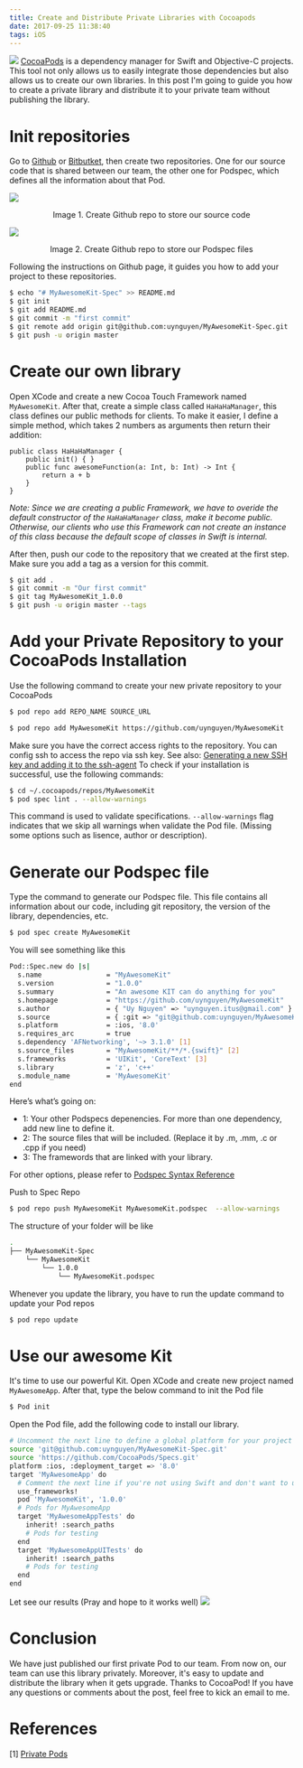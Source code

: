 ```yaml
---
title: Create and Distribute Private Libraries with Cocoapods
date: 2017-09-25 11:38:40
tags: iOS
---
```


![](/Post-Resources/PrivatePod/PrivatePod.png "")
[CocoaPods](https://cocoapods.org/) is a dependency manager for Swift and Objective-C projects. This tool not only allows us to easily integrate those dependencies but also allows us to create our own libraries. In this post I'm going to guide you how to create a private library and distribute it to your private team without publishing the library.
<!-- more --> 
# Init repositories
Go to [Github](https://github.com/) or [Bitbutket](https://bitbucket.org/), then create two repositories. One for our source code that is shared between our team, the other one for Podspec, which defines all the information about that Pod.

![](/Post-Resources/PrivatePod/InitGit-Source.png "")
<center>Image 1. Create Github repo to store our source code</center>

![](/Post-Resources/PrivatePod/InitGit-Spec.png "")
<center>Image 2. Create Github repo to store our Podspec files</center>

Following the instructions on Github page, it guides you how to add your project to these repositories.

```bash
$ echo "# MyAwesomeKit-Spec" >> README.md
$ git init
$ git add README.md
$ git commit -m "first commit"
$ git remote add origin git@github.com:uynguyen/MyAwesomeKit-Spec.git
$ git push -u origin master
```

# Create our own library
Open XCode and create a new Cocoa Touch Framework named `MyAwesomeKit`. After that, create a simple class called `HaHaHaManager`, this class defines our public methods for clients. To make it easier, I define a simple method, which takes 2 numbers as arguments then return their addition:

```obj-c
public class HaHaHaManager {
    public init() { }
    public func awesomeFunction(a: Int, b: Int) -> Int {
        return a + b
    }
}
```

*Note: Since we are creating a public Framework, we have to overide the default constructor of the `HaHaHaManager` class, make it become public. Otherwise, our clients who use this Framework can not create an instance of this class because the default scope of classes in Swift is internal.*

After then, push our code to the repository that we created at the first step. Make sure you add a tag as a version for this commit.

```bash
$ git add .
$ git commit -m "Our first commit"
$ git tag MyAwesomeKit_1.0.0
$ git push -u origin master --tags
```

# Add your Private Repository to your CocoaPods Installation
Use the following command to create your new private repository to your CocoaPods
```bash
$ pod repo add REPO_NAME SOURCE_URL
```

```bash
$ pod repo add MyAwesomeKit https://github.com/uynguyen/MyAwesomeKit
```

Make sure you have the correct access rights to the repository. You can config ssh to access the repo via ssh key. See also: [Generating a new SSH key and adding it to the ssh-agent](https://help.github.com/articles/generating-a-new-ssh-key-and-adding-it-to-the-ssh-agent/)
To check if your installation is successful, use the following commands:
```bash
$ cd ~/.cocoapods/repos/MyAwesomeKit
$ pod spec lint . --allow-warnings
```
This command is used to validate specifications. `--allow-warnings` flag indicates that we skip all warnings when validate the Pod file. (Missing some options such as lisence, author or description).

# Generate our Podspec file

Type the command to generate our Podspec file. This file contains all information about our code, including git repository, the version of the library, dependencies, etc.

```bash
$ pod spec create MyAwesomeKit
```

You will see something like this

```bash
Pod::Spec.new do |s|
  s.name             	= "MyAwesomeKit"
  s.version          	= "1.0.0"
  s.summary          	= "An awesome KIT can do anything for you"
  s.homepage         	= "https://github.com/uynguyen/MyAwesomeKit"
  s.author           	= { "Uy Nguyen" => "uynguyen.itus@gmail.com" }
  s.source           	= { :git => "git@github.com:uynguyen/MyAwesomeKit.git", :tag => "MyAwesomeKit_#{s.version}" }
  s.platform     		= :ios, '8.0'
  s.requires_arc 		= true
  s.dependency 'AFNetworking', '~> 3.1.0' [1]
  s.source_files 		= "MyAwesomeKit/**/*.{swift}" [2]
  s.frameworks 			= 'UIKit', 'CoreText' [3]
  s.library 			= 'z', 'c++'
  s.module_name 		= 'MyAwesomeKit'
end
```

Here’s what’s going on:
* 1: Your other Podspecs depenencies. For more than one dependency, add new line to define it.
* 2: The source files that will be included. (Replace it by .m, .mm, .c or .cpp if you need)
* 3: The framewords that are linked with your library.

For other options, please refer to [Podspec Syntax Reference](https://guides.cocoapods.org/syntax/podspec.html)


Push to Spec Repo 

```bash
$ pod repo push MyAwesomeKit MyAwesomeKit.podspec  --allow-warnings
```

The structure of your folder will be like

```bash
.
├── MyAwesomeKit-Spec
    └── MyAwesomeKit
        └── 1.0.0
            └── MyAwesomeKit.podspec
```

Whenever you update the library, you have to run the update command to update your Pod repos
```bash
$ pod repo update
```

# Use our awesome Kit

It's time to use our powerful Kit. Open XCode and create new project named `MyAwesomeApp`. After that, type the below command to init the Pod file
```bash
$ Pod init
```
Open the Pod file, add the following code to install our library.

```bash
# Uncomment the next line to define a global platform for your project
source 'git@github.com:uynguyen/MyAwesomeKit-Spec.git'
source 'https://github.com/CocoaPods/Specs.git'
platform :ios, :deployment_target => '8.0'
target 'MyAwesomeApp' do
  # Comment the next line if you're not using Swift and don't want to use dynamic frameworks
  use_frameworks!
  pod 'MyAwesomeKit', '1.0.0'
  # Pods for MyAwesomeApp
  target 'MyAwesomeAppTests' do
    inherit! :search_paths
    # Pods for testing
  end
  target 'MyAwesomeAppUITests' do
    inherit! :search_paths
    # Pods for testing
  end
end
```
Let see our results (Pray and hope to it works well) 
![](/Post-Resources/PrivatePod/Result.png "")

# Conclusion
We have just published our first private Pod to our team. From now on, our team can use this library privately. Moreover, it's easy to update and distribute the library when it gets upgrade. Thanks to CocoaPod!
If you have any questions or comments about the post, feel free to kick an email to me.
# References

[1] [Private Pods](https://guides.cocoapods.org/making/private-cocoapods.html)


